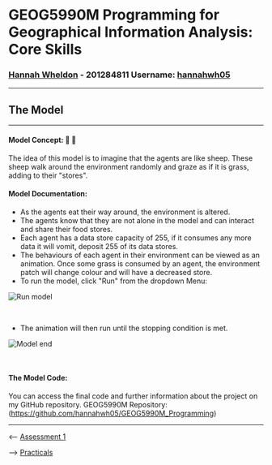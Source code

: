 # **GEOG5990M Programming for Geographical Information Analysis: Core Skills**
### **[Hannah Wheldon](https://github.com/hannahwh05)** - **201284811** Username: [hannahwh05](https://github.com/hannahwh05)
---
## The Model
---

#### Model Concept: :sheep: :herb: 

The idea of this model is to imagine that the agents are like sheep. These sheep walk around the environment randomly and graze as if it is grass, adding to their "stores".

#### Model Documentation:

* As the agents eat their way around, the environment is altered.
* The agents know that they are not alone in the model and can interact and share their food stores.
* Each agent has a data store capacity of 255, if it consumes any more data it will vomit, deposit 255 of its data stores.
* The behaviours of each agent in their environment can be viewed as an animation. Once some grass is consumed by an agent, the environment patch will change colour and will have a decreased store.
* To run the model, click "Run" from the dropdown Menu:

![Run model](hannahwh05.github.io/images/ABM_Menu.PNG)

<br/>

* The animation will then run until the stopping condition is met.

![Model end](hannahwh05.github.io/images/ABM_Run.PNG)

<br/>

#### The Model Code: 

You can access the final code and further information about the project on my GitHub repository.
GEOG5990M Repository: (https://github.com/hannahwh05/GEOG5990M_Programming)


---


<-- [Assessment 1](https://hannahwh05.github.io/Assessment1)


--> [Practicals](https://hannahwh05.github.io/Practicals)
